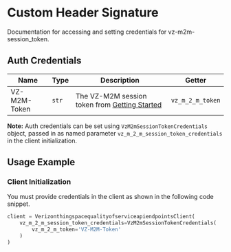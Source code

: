 
# Custom Header Signature



Documentation for accessing and setting credentials for vz-m2m-session_token.

## Auth Credentials

| Name | Type | Description | Getter |
|  --- | --- | --- | --- |
| VZ-M2M-Token | `str` | The VZ-M2M session token from [Getting Started](/content/thingspace-portal/documentation/apis/connectivity-management/get-started.html) | `vz_m_2_m_token` |



**Note:** Auth credentials can be set using `VzM2mSessionTokenCredentials` object, passed in as named parameter `vz_m_2_m_session_token_credentials` in the client initialization.

## Usage Example

### Client Initialization

You must provide credentials in the client as shown in the following code snippet.

```python
client = VerizonthingspacequalityofserviceapiendpointsClient(
    vz_m_2_m_session_token_credentials=VzM2mSessionTokenCredentials(
        vz_m_2_m_token='VZ-M2M-Token'
    )
)
```


